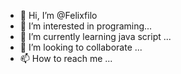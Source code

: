 - 👋 Hi, I’m @Felixfilo
- 👀 I’m interested in programing...
- 🌱 I’m currently learning java script ...
- 💞️ I’m looking to collaborate ...
- 📫 How to reach me ...

<!---
Felixfilo/Felixfilo is a ✨ special ✨ repository because its `README.md` (this file) appears on your GitHub profile.
You can click the Preview link to take a look at your changes.
--->
